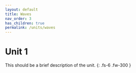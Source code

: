 ```yaml
---
layout: default
title: Waves
nav_order: 3
has_children: true
permalink: /units/waves
---
```


# Unit 1
This should be a brief description of the unit.
{: .fs-6 .fw-300 }
